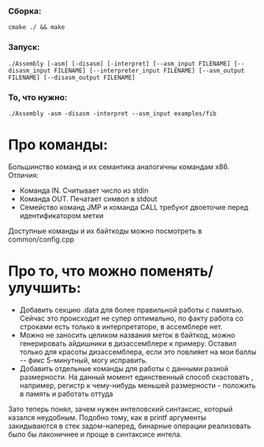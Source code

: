 ### Сборка:
```
cmake ./ && make
```

### Запуск:
```
./Assembly [-asm] [-disasm] [-interpret] [--asm_input FILENAME] [--disasm_input FILENAME] [--interpreter_input FILENAME] [--asm_output FILENAME] [--disasm_output FILENAME]
```

### То, что нужно:

```
./Assembly -asm -disasm -interpret --asm_input examples/fib
```

# Про команды:
Большинство команд и их семантика аналогичны командам x86. Отличия:
- Команда IN. Считывает число из stdin
- Команда OUT. Печатает символ в stdout
- Семейство команд JMP и команда CALL требуют двоеточие перед идентификатором метки

Доступные команды и их байткоды можно посмотреть в common/config.cpp

# Про то, что можно поменять/улучшить:
- Добавить секцию .data для более правильной работы с памятью. Сейчас это происходит не супер оптимально, по факту работа со строками есть только в интерпретаторе, в ассемблере нет.
- Можно не заносить целиком названия меток в байткод, можно генерировать айдишники в дизассемблере к примеру. Оставил только для красоты дизассемблера, если это повлияет на мои баллы -- фикс 5-минутный, могу исправить.
- Добавить отдельные команды для работы с данными разной размерности. На данный момент единственный способ скастовать , например, регистр к чему-нибудь меньшей размерности - положить в память и работать оттуда

Зато теперь понял, зачем нужен интеловский синтаксис, который казался неудобным. Подобно тому, как в printf аргументы закидываются в стек задом-наперед, бинарные операции реализовать было бы лаконичнее и проще в синтаксисе интела.